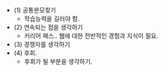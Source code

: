 - (1) 공통분모찾기
  - 학습능력을 길러야 함. 
- (2) 연속되는 점을 생각하기
  - 커리어 패스.. 웹에 대한 전반적인 경험과 지식이 필요. 
- (3) 경쟁자를 생각하기 
- (4) 후회. 
  - 후회가 될 부분을 생각하기. 


